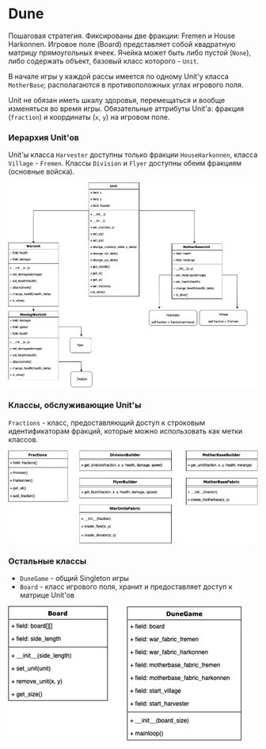 # Dune
Пошаговая стратегия. Фиксированы две фракции: Fremen и House Harkonnen.
Игровое поле (Board) представляет собой квадратную матрицу прямоугольных ячеек.
Ячейка может быть либо пустой (`None`), либо содержать объект, базовый класс которого - `Unit`.

В начале игры у каждой рассы имеется по одному Unit'у класса `MotherBase`; располагаются в противоположных
углах игрового поля.

Unit не обязан иметь шкалу здоровья, перемещаться и вообще изменяться во время игры.
Обязательные аттрибуты Unit'а: фракция (`fraction`) и координаты (`x`, `y`) на игровом поле.

### Иерархия Unit'ов
Unit'ы класса `Harvester` доступны только фракции `HouseHarkonnen`, класса `Village` - `Fremen`. Классы `Division` и `Flyer` доступны обеим фракциям (основные войска).

![image](UnitsDiagram.png)

### Классы, обслуживающие Unit'ы
`Fractions` - класс, предоставляющий доступ к строковым идентификаторам фракций, которые можно использовать как метки классов.

![imagine](HouseHold.png)

### Остальные классы
+ `DuneGame` - общий Singleton игры
+ `Board` - класс игрового поля, хранит и предоставляет доступ к матрице Unit'ов

![image](Other.png)